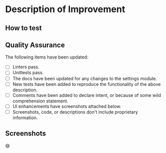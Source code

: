 # Description of Improvement

<!-- Describe the fix or enhancement here -->

## How to test

<!-- Describe how the tester can reproduce the original issue from master, and show the correct improvement from the PR -->

## Quality Assurance

The following items have been updated:

- [ ] Linters pass.
- [ ] Unittests pass.
- [ ] The docs have been updated for any changes to the settings module.
- [ ] New tests have been added to reproduce the functionality of the above description.
- [ ] Comments have been added to declare intent, or because of some wild comprehension statement.
- [ ] UI enhancements have screenshots attached below.
- [ ] Screenshots, code, or descriptions don't include proprietary information.

## Screenshots

<!-- If this includes a UI enhancement include a screenshot -->

:smile:
